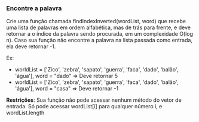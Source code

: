 ### Encontre a palavra ###

Crie uma função chamada findIndexInverted(wordList, word) que recebe uma lista de palavras em ordem alfabética, mas de trás para frente, e deve retornar a o índice da palavra sendo procurada, em um complexidade O(log n). Caso sua função não encontre a palavra na lista passada como entrada, ela deve retornar -1.

Ex:

* worldList = ['Zico', 'zebra', 'sapato', 'guerra', 'faca', 'dado', 'balão', 'água'], word = "dado" =\> Deve retornar 5
* worldList = ['Zico', 'zebra', 'sapato', 'guerra', 'faca', 'dado', 'balão', 'água'], word = "casa" =\> Deve retornar -1

**Restrições**: Sua função não pode acessar nenhum método do vetor de entrada. Só pode acessar wordList[i] para qualquer número i, e wordList.length